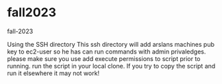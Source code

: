 # fall2023
fall-2023

Using the SSH directory
This ssh directory will add arslans machines pub key to ec2-user so he has can run commands with admin privaledges. 
please make sure you use add execute permissions to script prior to running. run the script in your local clone. If you try to copy the script and run it elsewhere it may not work!

